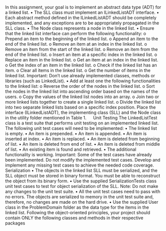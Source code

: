 In this assignment, your goal is to implement an abstract data type (ADT) for a linked list. 
•	The SLL class must implement an ILinkedListADT interface. 
•	Each abstract method defined in the ILinkedListADT should be completely implemented, and any exceptions are to be appropriately propagated in the SLL class. 
•	The Node class represents a node in the linked list. 
•	Ensure that the linked list interface can perform the following functionality:
o	Prepend an item to the beginning of the linked list.
o	Append an item to the end of the linked list.
o	Remove an item at an index in the linked list.
o	Remove an item from the start of the linked list.
o	Remove an item from the end of the linked list.
o	Insert an item at a specific index in the linked list.
o	Replace an item in the linked list.
o	Get an item at an index in the linked list.
o	Get the index of an item in the linked list.
o	Check if the linked list has an item.
o	Clear all items in the linked list.
o	Get the number of items in the linked list.
Important: Don’t use already implemented classes, methods or libraries (such as LinkedList).
•	Add at least one the following functionalities to the linked list:
o	Reverse the order of the nodes in the linked list.
o	Sort the nodes in the linked list into ascending order based on the names of the users.
o	Copy the values of the linked list nodes into an array.
o	Join two or more linked lists together to create a single linked list.
o	Divide the linked list into two separate linked lists based on a specific index position.
Place the interface (ILinkedListADT), the implementing class (SLL) and the Node class in the utility folder mentioned in Table 1.
 
Unit Testing
The LinkedListTest class is a test suite that performs unit testing on an implemented linked list. The following unit test cases will need to be implemented:
•	The linked list is empty.
•	An item is prepended.
•	An item is appended.
•	An item is inserted at index.
•	An item is replaced.
•	An item is deleted from beginning of list.
•	An item is deleted from end of list.
•	An item is deleted from middle of list.
•	An existing item is found and retrieved.
•	The additional functionality is working.
Important:	Some of the test cases have already been implemented. Do not modify the implemented test cases. Develop and implement any missing test cases to achieve the needed code coverage.
Serialization
•	The objects in the linked list SLL must be serialized, and the SLL object must be stored in binary format. You must be able to reconstruct the object from its binary form.
•	Use the supplied SerializationTests class unit test cases to test for object serialization of the SLL. 
Note: Do not make any changes to the unit test suite. 
•	All the unit test cases need to pass with no errors. The objects are serialized to memory in the unit test suite and, therefore, no changes are made on the hard drive.
•	Use the supplied User class in the ProblemDomain folder as the data type for the items in the linked list. 
Following the object-oriented principles, your project should contain ONLY the following classes and methods in their respective packages
